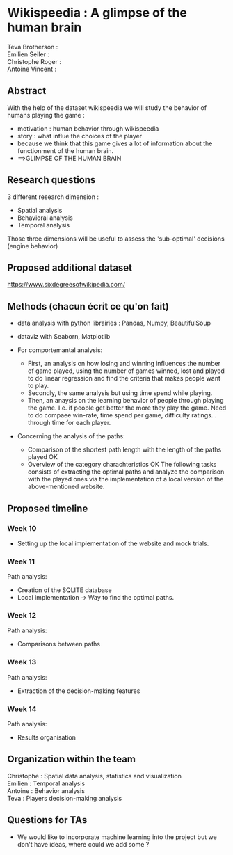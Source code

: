 # Wikispeedia : A glimpse of the human brain

Teva Brotherson : <br/>
Emilien Seiler : <br/>
Christophe Roger : <br/>
Antoine Vincent  : <br/>

## Abstract

With the help of the dataset wikispeedia we will study the behavior of humans playing the game : 
 - motivation : human behavior through wikispeedia
 - story : what influe the choices of the player
 - because we think that this game gives a lot of information about the functionment of the human brain.
 - ==>GLIMPSE OF THE HUMAN BRAIN
 
## Research questions 

3 different research dimension : 
- Spatial analysis
- Behavioral analysis
- Temporal analysis
 
Those three dimensions will be useful to assess the 'sub-optimal' decisions (engine behavior)

## Proposed additional dataset
https://www.sixdegreesofwikipedia.com/

## Methods (chacun écrit ce qu'on fait)
- data analysis with python librairies : Pandas, Numpy, BeautifulSoup
- dataviz with Seaborn, Matplotlib

- For comportemantal analysis:
	- First, an analysis on how losing and winning influences the number of game played, using the number of games winned, lost and played to do linear regression and find the criteria that makes people want to play.
	- Secondly, the same analysis but using time spend while playing.
	- Then, an anaysis on the learning behavior of people through playing the game. I.e. if people get better the more they play the game. Need to do compaee win-rate, time spend per game, difficulty ratings... through time for each player.
	
- Concerning the analysis of the paths: 
	- Comparison of the shortest path length with the length of the paths played OK
	- Overview of the category charachteristics OK
	The following tasks consists of extracting the optimal paths and analyze the comparison with the played ones via the implementation of a local version of the above-mentioned website. 


## Proposed timeline
### Week 10

- Setting up the local implementation of the website and mock trials.
### Week 11
Path analysis:
- Creation of the SQLITE database
- Local implementation  -> Way to find the optimal paths.
### Week 12
Path analysis:
- Comparisons between paths
### Week 13
Path analysis:
- Extraction of the decision-making features
### Week 14
Path analysis:
- Results organisation

## Organization within the team
Christophe : Spatial data analysis, statistics and visualization <br/>
Emilien : Temporal analysis <br/>
Antoine : Behavior analysis <br/>
Teva : Players decision-making analysis <br/>

## Questions for TAs 
- We would like to incorporate machine learning into the project but we don't have ideas, where could we add some ?

